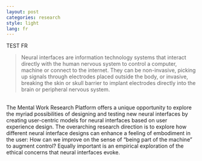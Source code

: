 ```yaml
---
layout: post
categories: research
style: light
lang: fr
---
```


TEST FR

> Neural interfaces are information technology systems that interact directly with the human nervous system to control a computer, machine or connect to the internet.
They can be non-invasive, picking up signals through electrodes placed outside the body, or invasive, breaking the skin or skull barrier to implant electrodes directly into the brain or peripheral nervous system.

<br>
The Mental Work Research Platform offers a unique opportunity to explore the myriad possibilities of designing and testing new neural interfaces by creating user-centric models for neural interfaces based on user experience design. The overarching research direction is to explore how different neural interface designs can enhance a feeling of embodiment in the user: How can we improve on the sense of “being part of the machine” to augment control? Equally important is an empirical exploration of the ethical concerns that neural interfaces evoke.
